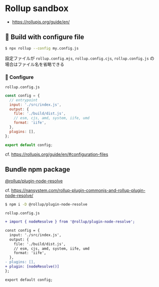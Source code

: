 # Rollup sandbox

- https://rollupjs.org/guide/en/

## :construction: Build with configure file

```sh
$ npx rollup --config my.config.js
```

設定ファイルが `rollup.config.mjs`, `rollup.config.cjs`, `rollup.config.js` の場合はファイル名を省略できる

### :memo: Configure

`rollup.config.js`

```js
const config = {
  // entrypoint
  input: './src/index.js',
  output: {
    file: './build/dist.js',
    // esm, cjs, amd, system, iife, umd
    format: 'iife',
  },
  plugins: [],
};

export default config;
```

cf. https://rollupjs.org/guide/en/#configuration-files

## Bundle npm package

[@rollup/plugin-node-resolve](https://www.npmjs.com/package/@rollup/plugin-node-resolve)

cf. https://nansystem.com/rollup-plugin-commonjs-and-rollup-plugin-node-resolve/

```sh
$ npm i -D @rollup/plugin-node-resolve
```

`rollup.config.js`

```diff
+ import { nodeResolve } from '@rollup/plugin-node-resolve';

const config = {
  input: './src/index.js',
  output: {
    file: './build/dist.js',
    // esm, cjs, amd, system, iife, umd
    format: 'iife',
  },
- plugins: [],
+ plugin: [nodeResolve()]
};

export default config;
```
